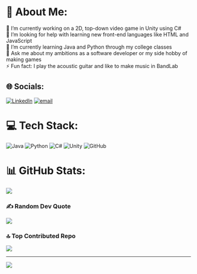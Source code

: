 # 💫 About Me:
🔭 I’m currently working on a 2D, top-down video game in Unity using C#<br>🤝 I’m looking for help with learning new front-end languages like HTML and JavaScript<br>🌱 I’m currently learning Java and Python through my college classes<br>💬 Ask me about my ambitions as a software developer or my side hobby of making games<br>⚡ Fun fact: I play the acoustic guitar and like to make music in BandLab


## 🌐 Socials:
[![LinkedIn](https://img.shields.io/badge/LinkedIn-%230077B5.svg?logo=linkedin&logoColor=white)](https://linkedin.com/in/https://www.linkedin.com/in/reece-parry-3595a5329/) [![email](https://img.shields.io/badge/Email-D14836?logo=gmail&logoColor=white)](mailto:reecedparry@gmail.com) 

# 💻 Tech Stack:
![Java](https://img.shields.io/badge/java-%23ED8B00.svg?style=for-the-badge&logo=openjdk&logoColor=white) ![Python](https://img.shields.io/badge/python-3670A0?style=for-the-badge&logo=python&logoColor=ffdd54) ![C#](https://img.shields.io/badge/c%23-%23239120.svg?style=for-the-badge&logo=csharp&logoColor=white) ![Unity](https://img.shields.io/badge/unity-%23000000.svg?style=for-the-badge&logo=unity&logoColor=white) ![GitHub](https://img.shields.io/badge/github-%23121011.svg?style=for-the-badge&logo=github&logoColor=white)
# 📊 GitHub Stats:
![](https://nirzak-streak-stats.vercel.app/?user=Texas-Toasty&theme=dark&hide_border=false)<br/>

### ✍️ Random Dev Quote
![](https://quotes-github-readme.vercel.app/api?type=horizontal&theme=radical)

### 🔝 Top Contributed Repo
![](https://github-contributor-stats.vercel.app/api?username=Texas-Toasty&limit=5&theme=dark&combine_all_yearly_contributions=true)

---
[![](https://visitcount.itsvg.in/api?id=Texas-Toasty&icon=0&color=0)](https://visitcount.itsvg.in)

<!-- Proudly created with GPRM ( https://gprm.itsvg.in ) -->
